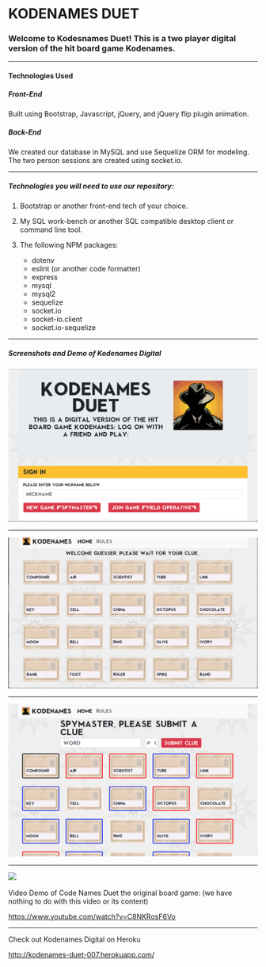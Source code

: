 # KODENAMES DUET 

<h3>Welcome to Kodesnames Duet! This is a two player digital version of the hit board game Kodenames.</h3>

<hr>

<h4>Technologies Used</h4>

<h5>Front-End</h5>

Built using Bootstrap, Javascript, jQuery, and  jQuery flip plugin animation. 

<h5>Back-End</h5>

We created our database in MySQL and use Sequelize ORM for modeling.
The two person sessions are created using socket.io. 

<hr>

<h5>Technologies you will need to use our repository:</h5>

1. Bootstrap or another front-end tech of your choice. 

2. My SQL work-bench or another SQL compatible desktop client or command line tool. 

3. The following NPM packages: 

    * dotenv
    * eslint (or another code formatter)
    * express
    * mysql
    * mysql2
    * sequelize
    * socket.io 
    * socket-io.client
    * socket.io-sequelize

<hr>

<h5>Screenshots and Demo of Kodenames Digital</h5>

<img src="public/images/Kodesnames-start.png"></img>

<hr>


<img src="public/images/KodenamesGuesser.png"></img>


<hr>

<img src="public/images/Kodenames-spymaster.png"></img>

<hr>

<img src="public/images/KodenamesDuet-Guesser.gif"></img>


Video Demo of Code Names Duet the original board game: 
(we have nothing to do with this video or its content)

https://www.youtube.com/watch?v=C8NKRosF6Vo

<hr>

Check out Kodenames Digital on Heroku

http://kodenames-duet-007.herokuapp.com/










